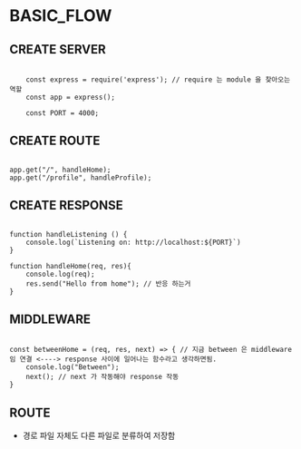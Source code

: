 # BASIC_FLOW

## CREATE SERVER

<pre><code>
    const express = require('express'); // require 는 module 을 찾아오는 역할
    const app = express();

    const PORT = 4000;
</code></pre>

## CREATE ROUTE
<pre><code>
app.get("/", handleHome);
app.get("/profile", handleProfile);
</code></pre>

## CREATE RESPONSE

<pre><code>
function handleListening () {
    console.log(`Listening on: http://localhost:${PORT}`)
}

function handleHome(req, res){
    console.log(req);
    res.send("Hello from home"); // 반응 하는거
}
</code></pre>

## MIDDLEWARE

<pre><code>
const betweenHome = (req, res, next) => { // 지금 between 은 middleware 임 연결 <----> response 사이에 일어나는 함수라고 생각하면됨.
    console.log("Between");
    next(); // next 가 작동해야 response 작동
}
</code></pre>

## ROUTE 

* 경로 파일 자체도 다른 파일로 분류하여 저장함
